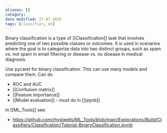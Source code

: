 ```yaml
---
aliases: []
category:
date modified: 27-07-2025
tags: [classifier, ml]
---
```

Binary classification is a type of [[Classification]] task that involves predicting one of two possible classes or outcomes. It is used in scenarios where the goal is to categorize data into two distinct groups, such as spam vs. not spam in email filtering or disease vs. no disease in medical diagnosis.

Use pycaret for binary classification. This can use many models and compare them. Can do
- ROC and AUC
- [[Confusion matrix]]
- [[Feature importance]]
- [[Model evaluation]] - must do in [[ipynb]]

In [[ML_Tools]] see:
- https://github.com/rhyslwells/ML_Tools/blob/main/Explorations/Build/Classifiers/Classification/Tutorial-BinaryClassification.ipynb